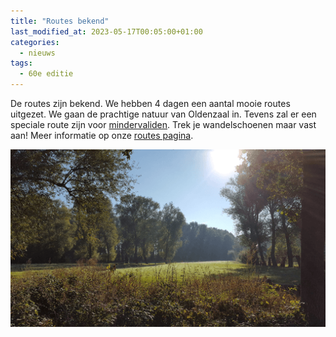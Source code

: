 ```yaml
---
title: "Routes bekend"
last_modified_at: 2023-05-17T00:05:00+01:00
categories:
  - nieuws
tags:
  - 60e editie
---
```


De routes zijn bekend. We hebben 4 dagen een aantal mooie routes uitgezet. We gaan de prachtige natuur van Oldenzaal in. Tevens zal er een speciale route zijn voor [mindervaliden](/routes/mindervalide). Trek je wandelschoenen maar vast aan! Meer informatie op onze [routes pagina](/routes).
  
[![Route pagina](/assets/images/news/2023/zuidberghuizen.png)](/routes)
